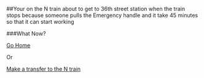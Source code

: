 ##Your on the N train about to get to 36th street station when the train stops because someone pulls the Emergency handle and it take 45 minutes so that it can start working  

###What Now?  

[Go Home](go-home.md)  

Or  

[Make a transfer to the N train](maketrans.md)  


